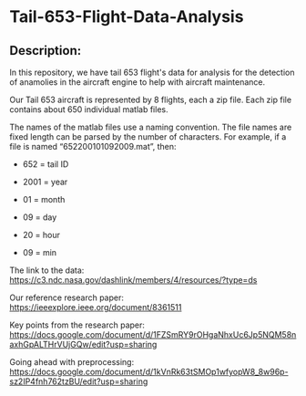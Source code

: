 # Tail-653-Flight-Data-Analysis
## Description:

In this repository, we have tail 653 flight's data for analysis for the detection of anamolies in the aircraft engine to help with aircraft maintenance.

Our Tail 653 aircraft is represented by 8 flights, each a zip file. Each zip file contains about 650 individual matlab files. 

The names of the matlab files use a naming convention. The file names are fixed length can be parsed by the number of characters. For example, if a file is named “652200101092009.mat”, then:

* 652 = tail ID

* 2001 = year

* 01 = month

* 09 = day

* 20 = hour

* 09 = min

The link to the data: https://c3.ndc.nasa.gov/dashlink/members/4/resources/?type=ds

Our reference research paper: https://ieeexplore.ieee.org/document/8361511

Key points from the research paper: https://docs.google.com/document/d/1FZSmRY9rOHgaNhxUc6Jp5NQM58naxhGpALTHrVUjGQw/edit?usp=sharing

Going ahead with preprocessing: https://docs.google.com/document/d/1kVnRk63tSMOp1wfyopW8_8w96p-sz2IP4fnh762tzBU/edit?usp=sharing



